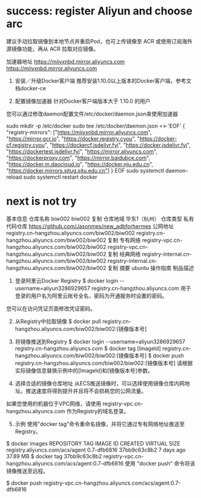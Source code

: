 # success: register Aliyun and choose arc 
建议手动拉取镜像到本地节点并重启Pod，也可上传镜像至 ACR 或使用订阅海外源镜像功能，再从 ACR 拉取对应镜像。

加速器地址
https://miivxnbd.mirror.aliyuncs.com   
https://miivxnbd.mirror.aliyuncs.com

1. 安装／升级Docker客户端
推荐安装1.10.0以上版本的Docker客户端，参考文档docker-ce

2. 配置镜像加速器
针对Docker客户端版本大于 1.10.0 的用户

您可以通过修改daemon配置文件/etc/docker/daemon.json来使用加速器

sudo mkdir -p /etc/docker
sudo tee /etc/docker/daemon.json <<-'EOF'
{
  "registry-mirrors": ["https://miivxnbd.mirror.aliyuncs.com", "https://mirror.gcr.io",
    "https://docker.registry.cyou",
    "https://docker-cf.registry.cyou",
    "https://dockercf.jsdelivr.fyi",
    "https://docker.jsdelivr.fyi",
    "https://dockertest.jsdelivr.fyi",
    "https://mirror.aliyuncs.com",
    "https://dockerproxy.com",
    "https://mirror.baidubce.com",
    "https://docker.m.daocloud.io",
    "https://docker.nju.edu.cn",
    "https://docker.mirrors.sjtug.sjtu.edu.cn"]
}
EOF
sudo systemctl daemon-reload
sudo systemctl restart docker


# next is not try
基本信息
仓库名称
biw002
biw002
复制
仓库地域
华东1（杭州）
仓库类型
私有
代码仓库
https://github.com/Jasonmes/new_adbforhermes
公网地址
registry.cn-hangzhou.aliyuncs.com/biw002/biw002
registry.cn-hangzhou.aliyuncs.com/biw002/biw002
复制
专有网络
registry-vpc.cn-hangzhou.aliyuncs.com/biw002/biw002
registry-vpc.cn-hangzhou.aliyuncs.com/biw002/biw002
复制
经典网络
registry-internal.cn-hangzhou.aliyuncs.com/biw002/biw002
registry-internal.cn-hangzhou.aliyuncs.com/biw002/biw002
复制
摘要
ubuntu
操作指南
制品描述
1. 登录阿里云Docker Registry
$ docker login --username=aliyun3286929657 registry.cn-hangzhou.aliyuncs.com
用于登录的用户名为阿里云账号全名，密码为开通服务时设置的密码。

您可以在访问凭证页面修改凭证密码。

2. 从Registry中拉取镜像
$ docker pull registry.cn-hangzhou.aliyuncs.com/biw002/biw002:[镜像版本号]
3. 将镜像推送到Registry
$ docker login --username=aliyun3286929657 registry.cn-hangzhou.aliyuncs.com
$ docker tag [ImageId] registry.cn-hangzhou.aliyuncs.com/biw002/biw002:[镜像版本号]
$ docker push registry.cn-hangzhou.aliyuncs.com/biw002/biw002:[镜像版本号]
请根据实际镜像信息替换示例中的[ImageId]和[镜像版本号]参数。

4. 选择合适的镜像仓库地址
从ECS推送镜像时，可以选择使用镜像仓库内网地址。推送速度将得到提升并且将不会损耗您的公网流量。

如果您使用的机器位于VPC网络，请使用 registry-vpc.cn-hangzhou.aliyuncs.com 作为Registry的域名登录。

5. 示例
使用"docker tag"命令重命名镜像，并将它通过专有网络地址推送至Registry。

$ docker images
REPOSITORY                                                         TAG                 IMAGE ID            CREATED             VIRTUAL SIZE
registry.aliyuncs.com/acs/agent                                    0.7-dfb6816         37bb9c63c8b2        7 days ago          37.89 MB
$ docker tag 37bb9c63c8b2 registry-vpc.cn-hangzhou.aliyuncs.com/acs/agent:0.7-dfb6816
使用 "docker push" 命令将该镜像推送至远程。

$ docker push registry-vpc.cn-hangzhou.aliyuncs.com/acs/agent:0.7-dfb6816